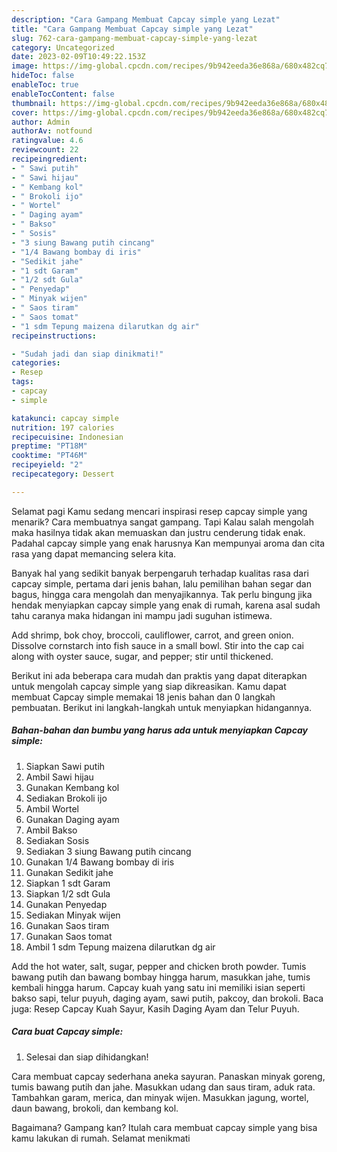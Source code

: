 ```yaml
---
description: "Cara Gampang Membuat Capcay simple yang Lezat"
title: "Cara Gampang Membuat Capcay simple yang Lezat"
slug: 762-cara-gampang-membuat-capcay-simple-yang-lezat
category: Uncategorized
date: 2023-02-09T10:49:22.153Z
image: https://img-global.cpcdn.com/recipes/9b942eeda36e868a/680x482cq70/capcay-simple-foto-resep-utama.jpg
hideToc: false
enableToc: true
enableTocContent: false
thumbnail: https://img-global.cpcdn.com/recipes/9b942eeda36e868a/680x482cq70/capcay-simple-foto-resep-utama.jpg
cover: https://img-global.cpcdn.com/recipes/9b942eeda36e868a/680x482cq70/capcay-simple-foto-resep-utama.jpg
author: Admin
authorAv: notfound
ratingvalue: 4.6
reviewcount: 22
recipeingredient:
- " Sawi putih"
- " Sawi hijau"
- " Kembang kol"
- " Brokoli ijo"
- " Wortel"
- " Daging ayam"
- " Bakso"
- " Sosis"
- "3 siung Bawang putih cincang"
- "1/4 Bawang bombay di iris"
- "Sedikit jahe"
- "1 sdt Garam"
- "1/2 sdt Gula"
- " Penyedap"
- " Minyak wijen"
- " Saos tiram"
- " Saos tomat"
- "1 sdm Tepung maizena dilarutkan dg air"
recipeinstructions:

- "Sudah jadi dan siap dinikmati!"
categories:
- Resep
tags:
- capcay
- simple

katakunci: capcay simple 
nutrition: 197 calories
recipecuisine: Indonesian
preptime: "PT18M"
cooktime: "PT46M"
recipeyield: "2"
recipecategory: Dessert

---
```



Selamat pagi Kamu sedang mencari inspirasi resep capcay simple yang menarik? Cara membuatnya sangat gampang. Tapi Kalau salah mengolah maka hasilnya tidak akan memuaskan dan justru cenderung tidak enak. Padahal capcay simple yang enak harusnya Kan mempunyai aroma dan cita rasa yang dapat memancing selera kita.


Banyak hal yang sedikit banyak berpengaruh terhadap kualitas rasa dari capcay simple, pertama dari jenis bahan, lalu pemilihan bahan segar dan bagus, hingga cara mengolah dan menyajikannya. Tak perlu bingung jika hendak menyiapkan capcay simple yang enak di rumah, karena asal sudah tahu caranya maka hidangan ini mampu jadi suguhan istimewa.

Add shrimp, bok choy, broccoli, cauliflower, carrot, and green onion. Dissolve cornstarch into fish sauce in a small bowl. Stir into the cap cai along with oyster sauce, sugar, and pepper; stir until thickened.


Berikut ini ada beberapa cara mudah dan praktis yang dapat diterapkan untuk mengolah capcay simple yang siap dikreasikan. Kamu dapat membuat Capcay simple memakai 18 jenis bahan dan 0 langkah pembuatan. Berikut ini langkah-langkah untuk menyiapkan hidangannya.

<!--inarticleads1-->

##### Bahan-bahan dan bumbu yang harus ada untuk menyiapkan Capcay simple:

1. Siapkan  Sawi putih
1. Ambil  Sawi hijau
1. Gunakan  Kembang kol
1. Sediakan  Brokoli ijo
1. Ambil  Wortel
1. Gunakan  Daging ayam
1. Ambil  Bakso
1. Sediakan  Sosis
1. Sediakan 3 siung Bawang putih cincang
1. Gunakan 1/4 Bawang bombay di iris
1. Gunakan Sedikit jahe
1. Siapkan 1 sdt Garam
1. Siapkan 1/2 sdt Gula
1. Gunakan  Penyedap
1. Sediakan  Minyak wijen
1. Gunakan  Saos tiram
1. Gunakan  Saos tomat
1. Ambil 1 sdm Tepung maizena dilarutkan dg air


Add the hot water, salt, sugar, pepper and chicken broth powder. Tumis bawang putih dan bawang bombay hingga harum, masukkan jahe, tumis kembali hingga harum. Capcay kuah yang satu ini memiliki isian seperti bakso sapi, telur puyuh, daging ayam, sawi putih, pakcoy, dan brokoli. Baca juga: Resep Capcay Kuah Sayur, Kasih Daging Ayam dan Telur Puyuh. 

<!--inarticleads2-->

##### Cara buat Capcay simple:


1. Selesai dan siap dihidangkan!

Cara membuat capcay sederhana aneka sayuran. Panaskan minyak goreng, tumis bawang putih dan jahe. Masukkan udang dan saus tiram, aduk rata. Tambahkan garam, merica, dan minyak wijen. Masukkan jagung, wortel, daun bawang, brokoli, dan kembang kol. 

Bagaimana? Gampang kan? Itulah cara membuat capcay simple yang bisa kamu lakukan di rumah. Selamat menikmati

